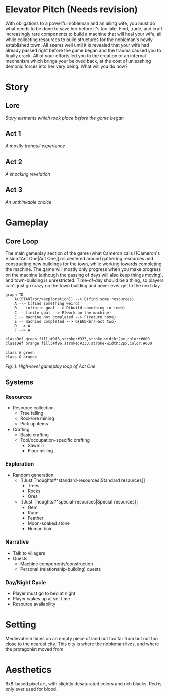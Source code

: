 # Elevator Pitch (Needs revision)
With obligations to a powerful nobleman and an ailing wife, you must do what needs to be done to save her before it's too late. Find, trade, and craft increasingly rare components to build a machine that will heal your wife, all while collecting resources to build structures for the nobleman's newly established town. All seems well until it is revealed that your wife had already passed right before the game began and the trauma caused you to finally crack. All of your efforts led you to the creation of an infernal mechanism which brings your beloved back, at the cost of unleashing demonic forces into her very being. What will you do now?


# Story
## Lore
*Story elements which took place before the game began*

## Act 1
*A mostly tranquil experience*

## Act 2
*A shocking revelation*

## Act 3
*An unthinkable choice*


# Gameplay
## Core Loop
The main gameplay section of the game (what Cameron calls [[Cameron's Vision#Act One|Act One]]) is centered around gathering resources and constructing new buildings for the town, while working towards completing the machine. The game will mostly only progress when you make progress on the machine (although the passing of days will also keep things moving), and town-building is unrestricted. Time-of-day should be a thing, so players can't just go crazy on the town building and never ever get to the next day.

```mermaid
graph TD
    A((START<br/>exploration)) --> B(find some resources)
    A --> C(find something weird)
    B -- infinite goal --> D(build something in town)
    C -- finite goal --> E(work on the machine)
    E -- machine not completed --> F(return home)
    E -- machine completed --> G{END<br/>act two}
    D --> A
    F --> A

classDef green fill:#9f6,stroke:#333,stroke-width:2px,color:#000
classDef orange fill:#f96,stroke:#333,stroke-width:2px,color:#000

class A green
class G orange
```
*Fig. 1: High-level gameplay loop of Act One*

## Systems 
### Resources
- Resource collection
	- Tree felling
	- Rock/ore mining
	- Pick up items
- Crafting
	- Basic crafting
	- Tool/occupation-specific crafting
		- Sawmill
		- Flour milling
### Exploration
- Random generation
	- [[Just Thoughts#^standard-resources|Standard resources]]
		- Trees
		- Rocks
		- Ores
	- [[Just Thoughts#^special-resources|Special resources]]
		- Gem
		- Rune
		- Feather
		- Moon-soaked stone
		- Human hair
### Narrative
- Talk to villagers
- Quests
	- Machine components/construction
	- Personal (relationship-building) quests
### Day/Night Cycle
- Player must go to bed at night
- Player wakes up at set time
- Resource availability


# Setting
Medieval-ish times on an empty piece of land not too far from but not too close to the nearest city. This city is where the nobleman lives, and where the protagonist moved from. 


# Aesthetics
8x8-based pixel art, with slightly desaturated colors and rich blacks. Red is only ever used for blood.
